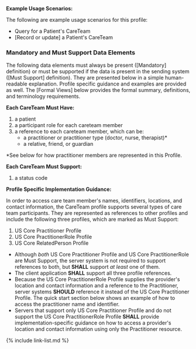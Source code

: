 
**Example Usage Scenarios:**

The following are example usage scenarios for this profile:

-   Query for a Patient's CareTeam
-   [Record or update] a Patient's CareTeam


### Mandatory and Must Support Data Elements


The following data elements must always be present ([Mandatory] definition) or must be supported if the data is present in the sending system ([Must Support] definition). They are presented below in a simple human-readable explanation. Profile specific guidance and examples are provided as well. The [Formal Views] below provides the formal summary, definitions, and terminology requirements.  

**Each CareTeam Must Have:**

1. a patient
1. a participant role for each careteam member
1. a reference to each careteam member, which can be:
    -   a practitioner or practitioner type (doctor, nurse, therapist)*
    -   a relative, friend, or guardian

*See below for how practitioner members are represented in this Profile.

**Each CareTeam Must Support:**

1. a status code


**Profile Specific Implementation Guidance:**

In order to access care team member's names, identifiers, locations, and contact information, the CareTeam profile supports several types of care team participants. They are represented as references to other profiles and include the following three profiles, which are marked as Must Support:
  1. US Core Practitioner Profile
  1. US Core PractitionerRole Profile
  2. US Core RelatedPerson Profile

  * Although *both* US Core Practitioner Profile and US Core PractitionerRole are Must Support, the server system is not required to support references to both, but **SHALL** support *at least* one of them.
  * The client application **SHALL** support all three profile references.
  * Because the US Core PractitionerRole Profile supplies the provider's location and contact information and a reference to the Practitioner, server systems **SHOULD** reference it instead of the US Core Practitioner Profile. The quick start section below shows an example of how to access the practitioner name and identifier.
  * Servers that support only US Core Practitioner Profile and do not support the US Core PractitionerRole Profile **SHALL** provide implementation-specific guidance on how to access a provider's location and contact information using only the Practitioner resource.

{% include link-list.md %}
